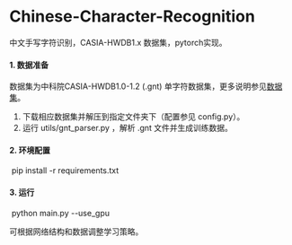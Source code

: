 # Chinese-Character-Recognition
中文手写字符识别，CASIA-HWDB1.x 数据集，pytorch实现。

#### 1. 数据准备

数据集为中科院CASIA-HWDB1.0-1.2 (.gnt) 单字符数据集，更多说明参见[数据集](http://www.nlpr.ia.ac.cn/databases/handwriting/Download.html)。

1. 下载相应数据集并解压到指定文件夹下（配置参见 config.py）。
2.  运行 utils/gnt_parser.py ，解析 .gnt 文件并生成训练数据。

#### 2. 环境配置

​	pip install -r requirements.txt

#### 3. 运行

​	python main.py --use_gpu

可根据网络结构和数据调整学习策略。
